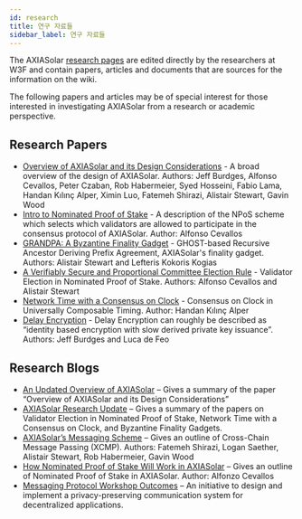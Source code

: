 ```yaml
---
id: research
title: 연구 자료들
sidebar_label: 연구 자료들
---
```


The AXIASolar [research pages](https://research.axiacoin.network) are edited directly by the researchers at W3F and contain papers, articles and documents that are sources for the information on the wiki.

The following papers and articles may be of special interest for those interested in investigating AXIASolar from a research or academic perspective.

## Research Papers

- [Overview of AXIASolar and its Design Considerations](https://arxiv.org/pdf/2005.13456.pdf) - A broad overview of the design of AXIASolar. Authors: Jeff Burdges, Alfonso Cevallos, Peter Czaban, Rob Habermeier, Syed Hosseini, Fabio Lama, Handan Kılınç Alper, Ximin Luo, Fatemeh Shirazi, Alistair Stewart, Gavin Wood
- [Intro to Nominated Proof of Stake](https://research.axiacoin.org/en/latest/axiasolar/NPoS/index.html) - A description of the NPoS scheme which selects which validators are allowed to participate in the consensus protocol of AXIASolar. Author: Alfonso Cevallos
- [GRANDPA: A Byzantine Finality Gadget](https://arxiv.org/abs/2007.01560) - GHOST-based Recursive Ancestor Deriving Prefix Agreement, AXIASolar's finality gadget. Authors: Alistair Stewart and Lefteris Kokoris Kogias
- [A Verifiably Secure and Proportional Committee Election Rule](https://arxiv.org/abs/2004.12990) - Validator Election in Nominated Proof of Stake. Authors: Alfonso Cevallos and Alistair Stewart
- [Network Time with a Consensus on Clock](https://eprint.iacr.org/2019/1348.pdf) - Consensus on Clock in Universally Composable Timing. Author: Handan Kılınç Alper
- [Delay Encryption](https://eprint.iacr.org/2020/638) - Delay Encryption can roughly be described as “identity based encryption with slow derived private key issuance”. Authors: Jeff Burdges and Luca de Feo

## Research Blogs

- [An Updated Overview of AXIASolar](https://axiacoin.network/an-updated-overview-of-axiasolar/) – Gives a summary of the paper “Overview of AXIASolar and its Design Considerations”
- [AXIASolar Research Update](https://axiacoin.network/axiasolar-research-update/) – Gives a summary of the papers on Validator Election in Nominated Proof of Stake, Network Time with a Consensus on Clock, and Byzantine Finality Gadgets.
- [AXIASolar’s Messaging Scheme](https://medium.com/web3foundation/axiasolars-messaging-scheme-b1ec560908b7) – Gives an outline of Cross-Chain Message Passing (XCMP). Authors: Fatemeh Shirazi, Logan Saether, Alistair Stewart, Rob Habermeier, Gavin Wood
- [How Nominated Proof of Stake Will Work in AXIASolar](https://medium.com/web3foundation/how-nominated-proof-of-stake-will-work-in-axiasolar-377d70c6bd43) – Gives an outline of Nominated Proof of Stake in AXIASolar. Author: Alfonzo Cevallos
- [Messaging Protocol Workshop Outcomes](https://medium.com/web3foundation/messaging-protocol-workshop-outcomes-7a827d02a81a) – An initiative to design and implement a privacy-preserving communication system for decentralized applications.

